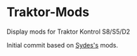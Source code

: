 # Traktor-Mods
Display mods for Traktor Kontrol S8/S5/D2

Initial commit based on [Sydes's](https://www.native-instruments.com/forum/members/sydes.331475/) mods.
